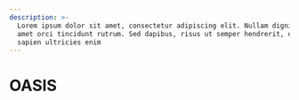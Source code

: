```yaml
---
description: >-
  Lorem ipsum dolor sit amet, consectetur adipiscing elit. Nullam dignissim sit
  amet orci tincidunt rutrum. Sed dapibus, risus ut semper hendrerit, quam
  sapien ultricies enim
---
```


# OASIS

